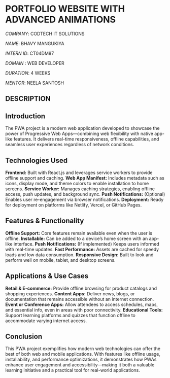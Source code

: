 # PORTFOLIO WEBSITE WITH ADVANCED ANIMATIONS

*COMPANY*: CODTECH IT SOLUTIONS

*NAME*: BHAVY MANGUKIYA

*INTERN ID*: CT04DM87

*DOMAIN* : WEB DEVELOPER

*DURATION*: 4 WEEKS

*MENTOR*: NEELA SANTOSH

## DESCRIPTION
## Introduction
The PWA project is a modern web application developed to showcase the power of Progressive Web Apps—combining web flexibility with native app-like features. It delivers real-time responsiveness, offline capabilities, and seamless user experiences regardless of network conditions.

## Technologies Used
**Frontend:** Built with React.js and leverages service workers to provide offline support and caching.
**Web App Manifest:** Includes metadata such as icons, display mode, and theme colors to enable installation to home screens.
**Service Worker:** Manages caching strategies, enabling offline access, push updates, and background sync.
**Push Notifications:** (Optional) Enables user re-engagement via browser notifications.
**Deployment:** Ready for deployment on platforms like Netlify, Vercel, or GitHub Pages.

## Features & Functionality

**Offline Support:** Core features remain available even when the user is offline.
**Installable:** Can be added to a device’s home screen with an app-like interface.
**Push Notifications:** (If implemented) Keeps users informed with real-time updates.
**Fast Performance:** Assets are cached for speedy loads and low data consumption.
**Responsive Design:** Built to look and perform well on mobile, tablet, and desktop screens.

## Applications & Use Cases

**Retail & E-commerce:** Provide offline browsing for product catalogs and shopping experiences.
**Content Apps:** Deliver news, blogs, or documentation that remains accessible without an internet connection.
**Event or Conference Apps:** Allow attendees to access schedules, maps, and essential info, even in areas with poor connectivity.
**Educational Tools:** Support learning platforms and quizzes that function offline to accommodate varying internet access.

## Conclusion
This PWA project exemplifies how modern web technologies can offer the best of both web and mobile applications. With features like offline usage, installability, and performance optimizations, it demonstrates how PWAs enhance user engagement and accessibility—making it both a valuable learning initiative and a practical tool for real-world applications.
